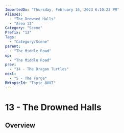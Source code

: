 ```yaml
---
ImportedOn: "Thursday, February 16, 2023 6:10:23 PM"
Aliases:
  - "The Drowned Halls"
  - "Area 13"
Category: "Scene"
Prefix: "13"
Tags:
  - "Category/Scene"
parent:
  - "The Middle Road"
up:
  - "The Middle Road"
prev:
  - "14 - The Dragon Turtles"
next:
  - "5 - The Forge"
RWtopicId: "Topic_8887"
---
```

# 13 - The Drowned Halls
## Overview
